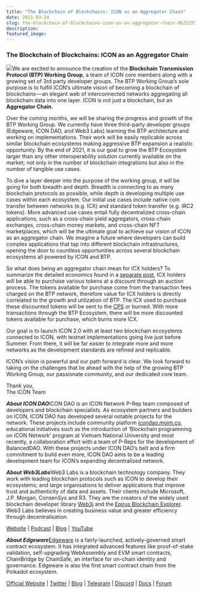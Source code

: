 ```yaml
---
title: "The Blockchain of Blockchains: ICON as an Aggregator Chain"
date: 2021-03-24
slug: the-blockchain-of-blockchains-icon-as-an-aggregator-chain-d621255d9e2b
description:
featured_image:
---
```


### The Blockchain of Blockchains: ICON as an Aggregator Chain

![](https://cdn-images-1.medium.com/max/800/0*WmX8qDzbv2whS4_k)We are excited to announce the creation of the **Blockchain Transmission Protocol (BTP) Working Group**, a team of ICON core members along with a growing set of 3rd party developer groups. The BTP Working Group’s sole purpose is to fulfill ICON’s ultimate vision of becoming a blockchain of blockchains — an elegant web of interconnected networks aggregating all blockchain data into one layer. ICON is not just a blockchain, but an **Aggregator Chain**.

Over the coming months, we will be sharing the progress and growth of the BTP Working Group. We currently have three third-party developer groups (Edgeware, ICON DAO, and Web3 Labs) learning the BTP architecture and working on implementations. Their work will be easily replicable across similar blockchain ecosystems making aggressive BTP expansion a realistic opportunity. By the end of 2021, it is our goal to grow the BTP Ecosystem larger than any other interoperability solution currently available on the market; not only in the number of blockchain integrations but also in the number of tangible use cases.

To dive a layer deeper into the purpose of the working group, it will be going for both breadth and depth. Breadth is connecting to as many blockchain protocols as possible, while depth is developing multiple use cases within each ecosystem. Our initial use cases include native coin transfer between networks (e.g. ICX) and standard token transfer (e.g. IRC2 tokens). More advanced use cases entail fully decentralized cross-chain applications, such as a cross-chain yield aggregators, cross-chain exchanges, cross-chain money markets, and cross-chain NFT marketplaces, which will be the ultimate goal to achieve our vision of ICON as an aggregator chain. We imagine a future where developers can build complex applications that tap into different blockchain infrastructures, opening the door to countless opportunities across several blockchain ecosystems all powered by ICON and BTP.

So what does being an aggregator chain mean for ICX holders? To summarize the detailed economics found in a [separate post](https://medium.com/helloiconworld/blockchain-transmission-protocol-btp-architecture-economics-and-key-differentiators-577eaf7ba3af), ICX holders will be able to purchase various tokens at a discount through an auction process. The tokens available for purchase come from the transaction fees charged on the BTP network, therefore value for ICX holders is directly correlated to the growth and utilization of BTP. The ICX used to purchase these discounted tokens will be sent to the [CPS](http://cps.icon.community) or burned. With more transactions through the BTP Ecosystem, there will be more discounted tokens available for purchase, which burns more ICX.

Our goal is to launch ICON 2.0 with at least two blockchain ecosystems connected to ICON, with testnet implementations going live just before Summer. From there, it will be far easier to integrate more and more networks as the development standards are refined and replicable.

ICON’s vision is powerful and our path forward is clear. We look forward to taking on the challenges that lie ahead with the help of the growing BTP Working Group, our passionate community, and our dedicated core team.

Thank you,  
The ICON Team

***About ICON DAO***ICON DAO is an ICON Network P-Rep team composed of developers and blockchain specialists. As ecosystem partners and builders on ICON, ICON DAO has developed several notable projects for the network. These projects include community platform [icondao.moim.co](https://icondao.moim.co/), educational initiatives such as the introduction of ‘Blockchain programming on ICON Network’ program at Vietnam National University and most recently, a collaboration effort with a team of P-Reps for the development of BalancedDAO. With these projects under ICON DAO’s belt and a firm commitment to build even more, ICON DAO aims to be a leading development team for ICON’s expanding decentralized network.

***About Web3Labs***Web3 Labs is a blockchain technology company. They work with leading blockchain protocols such as ICON to develop their ecosystems; and large organisations to deliver applications that improve trust and authenticity of data and assets. Their clients include Microsoft, J.P. Morgan, ConsenSys and R3. They are the creators of the widely used blockchain developer library [Web3j](https://github.com/web3j/web3j) and the [Epirus Blockchain Explorer](https://www.web3labs.com/epirus-explorer). Web3 Labs believes in creating business value and greater efficiency through decentralisation.

[Website](https://www.web3labs.com) | [Podcast](https://www.weekinblockchain.com) | [Blog](https://blog.web3labs.com) | [YouTube](https://www.youtube.com/channel/UCHiiz0ktqnz5MWfttO_HOXA)

***About Edgeware***[Edgeware](https://edgewa.re) is a fairly-launched, actively-governed smart contract ecosystem. It has integrated advanced features like proof-of-stake validation, self-upgrading WebAssembly and EVM smart contracts, ChainBridge by ChainSafe, an interface for on-chain identity and governance. Edgeware is also the first smart contract chain from the Polkadot ecosystem.

[Official Website](https://edgewa.re/) | [Twitter](https://twitter.com/HeyEdgeware) | [Blog](https://blog.edgewa.re) | [Telegram](https://t.me/heyedgeware) | [Discord](https://discord.gg/6T67btgh) | [Docs](http://docs.edgewa.re/) | [Forum](https://commonwealth.im/edgeware/)

